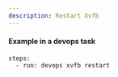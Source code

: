 ```yaml
---
description: Restart Xvfb
---
```


#### Example in a devops task

    steps:
      - run: devops xvfb restart

